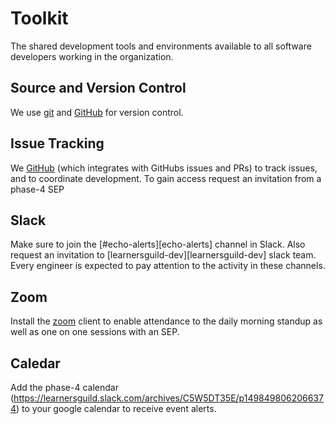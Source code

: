 # Toolkit

The shared development tools and environments available to all software developers working in the organization.

## Source and Version Control

We use [git][git] and [GitHub][github] for version control.

## Issue Tracking

We [GitHub][github-projects] (which integrates with GitHubs issues and PRs) to track issues, and to coordinate development.  To gain access request an invitation from a phase-4 SEP

## Slack

Make sure to join the [#echo-alerts][echo-alerts] channel in Slack. Also request an invitation to [learnersguild-dev][learnersguild-dev] slack team. Every engineer is expected to pay attention to the activity in these channels.

## Zoom

Install the [zoom][zoom] client to enable attendance to the daily morning standup as well as one on one sessions with an SEP.

## Caledar

Add the phase-4 calendar (https://learnersguild.slack.com/archives/C5W5DT35E/p1498498062066374) to your google calendar to receive event alerts.

<!-- references -->
[git]:https://git-scm.com/
[github]:https://github.com/
[github-projects]:https://github.com/orgs/LearnersGuild/projects/2
[zoom]:https://zoom.us/
